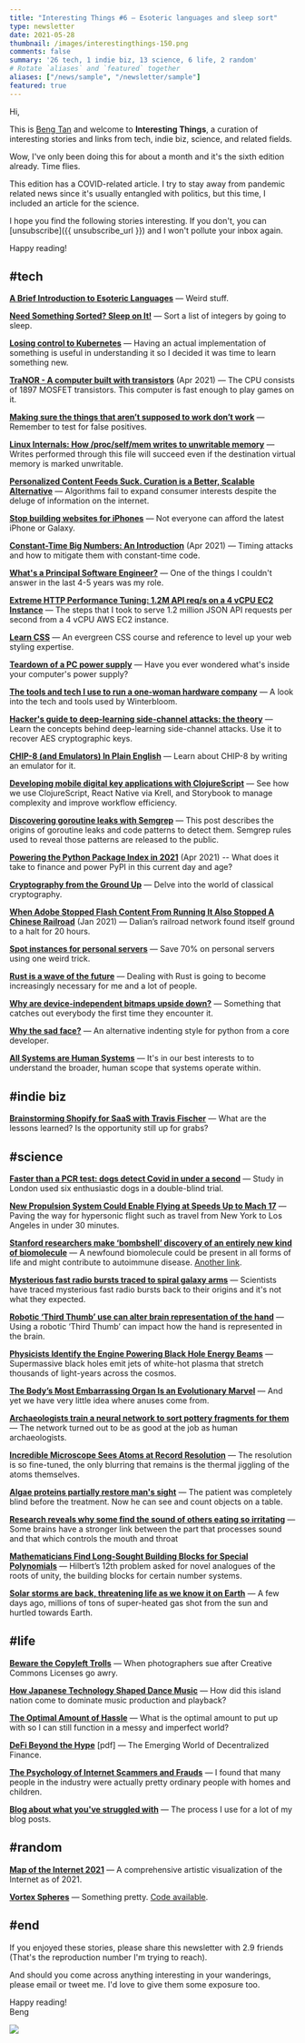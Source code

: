 ```yaml
---
title: "Interesting Things #6 — Esoteric languages and sleep sort"
type: newsletter
date: 2021-05-28
thumbnail: /images/interestingthings-150.png
comments: false
summary: '26 tech, 1 indie biz, 13 science, 6 life, 2 random'
# Rotate `aliases` and `featured` together
aliases: ["/news/sample", "/newsletter/sample"]
featured: true
---
```


Hi,

This is [Beng Tan](https://bengtan.com/about/) and welcome to **Interesting Things**, a curation of interesting stories and links from tech, indie biz, science, and related fields.

Wow, I've only been doing this for about a month and it's the sixth edition already. Time flies.

This edition has a COVID-related article. I try to stay away from pandemic related news since it's usually entangled with politics, but this time, I included an article for the science.

I hope you find the following stories interesting. If you don't, you can [unsubscribe]({{ unsubscribe_url }}) and I won't pollute your inbox again.

Happy reading!


## #tech

**[A Brief Introduction to Esoteric Languages](https://www.hillelwayne.com/talks/esolangs/)** — Weird stuff.
<!-- hillelogram #coding #programming -->

**[Need Something Sorted? Sleep on It!](https://kevlinhenney.medium.com/need-something-sorted-sleep-on-it-11fdf8453914)** — Sort a list of integers by going to sleep.
<!-- @KevlinHenney #programming #coding -->

**[Losing control to Kubernetes](https://www.earth.li/~noodles/blog/2021/05/losing-control-to-k8s.html)** — Having an actual implementation of something is useful in understanding it so I decided it was time to learn something new.
<!-- @revdenoodles #kubernetes #k8s -->

**[TraNOR - A computer built with transistors](http://www.mynor.org/tranor)** (Apr 2021) — The CPU consists of 1897 MOSFET transistors. This computer is fast enough to play games on it.
<!-- #hardware -->

**[Making sure the things that aren’t supposed to work don’t work](https://blog.goldfiglabs.com/2021/05/20/making-sure-the.html)** — Remember to test for false positives.
<!-- @goldfiglabs #coding #programming -->

**[Linux Internals: How /proc/self/mem writes to unwritable memory](https://offlinemark.com/2021/05/12/an-obscure-quirk-of-proc/)** — Writes performed through this file will succeed even if the destination virtual memory is marked unwritable.
<!-- @offlinemark #linux #kernel -->

**[Personalized Content Feeds Suck. Curation is a Better, Scalable Alternative](https://tolusnotes.com/personalized-content-feeds-suck-curation-is-a-better-scalable-alternative/)** —  Algorithms fail to expand consumer interests despite the deluge of information on the internet. 
<!-- @tolusnotes -->

**[Stop building websites for iPhones](https://blog.rentpathcode.com/analyzing-performance-e7aed196df64)** — Not everyone can afford the latest iPhone or Galaxy.
<!-- @databyte #js #react #javascript -->

**[Constant-Time Big Numbers: An Introduction](https://cronokirby.com/posts/2021/04/constant-time-big-numbers-introduction/)** (Apr 2021) — Timing attacks and how to mitigate them with constant-time code.
<!-- @cronokirby #security -->

**[What's a Principal Software Engineer?](https://www.galiglobal.com/blog/2021/20210313-The-principal-role.html)** — One of the things I couldn't answer in the last 4-5 years was my role.
<!-- @antonmry @swyx -->

**[Extreme HTTP Performance Tuning: 1.2M API req/s on a 4 vCPU EC2 Instance](https://talawah.io/blog/extreme-http-performance-tuning-one-point-two-million/)** — The steps that I took to serve 1.2 million JSON API requests per second from a 4 vCPU AWS EC2 instance.
<!-- @talawahtech -->

**[Learn CSS](https://web.dev/learn/css/)** — An evergreen CSS course and reference to level up your web styling expertise.

**[Teardown of a PC power supply](http://www.righto.com/2021/05/teardown-of-pc-power-supply.html)** — Have you ever wondered what's inside your computer's power supply?
<!-- @kenshirriff -->

**[The tools and tech I use to run a one-woman hardware company](https://blog.thea.codes/winterblooms-tech-stack/)** — A look into the tech and tools used by Winterbloom.
<!-- @theavalkyrie -->

**[Hacker's guide to deep-learning side-channel attacks: the theory](https://elie.net/blog/security/hacker-guide-to-deep-learning-side-channel-attacks-the-theory/)** — Learn the concepts behind deep-learning side-channel attacks. Use it to recover AES cryptographic keys.
<!-- @elie #security -->

**[CHIP-8 (and Emulators) In Plain English](https://cgmathprog.home.blog/2021/05/20/chip-8-and-emulator-overview/)** — Learn about CHIP-8 by writing an emulator for it.

**[Developing mobile digital key applications with ClojureScript](https://vouch.io/developing-mobile-digital-key-applications-with-clojurescript/)** — See how we use ClojureScript, React Native via Krell, and Storybook to manage complexity and improve workflow efficiency.
<!-- #clojure #clojurescript #reactnative -->

**[Discovering goroutine leaks with Semgrep](https://www.trailofbits.com/post/discovering-goroutine-leaks-with-semgrep)** — This post describes the origins of goroutine leaks and code patterns to detect them. Semgrep rules used to reveal those patterns are released to the public.
<!-- @trailofbits -->

**[Powering the Python Package Index in 2021](https://dustingram.com/articles/2021/04/14/powering-the-python-package-index-in-2021/)** (Apr 2021) -- What does it take to finance and power PyPI in this current day and age?
<!-- @di_codes #python -->

**[Cryptography from the Ground Up](https://cmdli.github.io/crypto/)** — Delve into the world of classical cryptography. 

**[When Adobe Stopped Flash Content From Running It Also Stopped A Chinese Railroad](https://jalopnik.com/when-adobe-stopped-flash-content-from-running-it-also-s-1846109630)** (Jan 2021) — Dalian’s railroad network found itself ground to a halt for 20 hours.

**[Spot instances for personal servers](https://pitr.ca/2021-05-23-personal-spot)** — Save 70% on personal servers using one weird trick.
<!-- @pitrapen #aws -->

**[Rust is a wave of the future](https://utcc.utoronto.ca/~cks/space/blog/programming/RustInOurFuture)** — Dealing with Rust is going to become increasingly necessary for me and a lot of people.
<!-- @thatcks #rust #programming #coding -->

**[Why are device-independent bitmaps upside down?](https://devblogs.microsoft.com/oldnewthing/20210525-00/?p=105250)** — Something that catches out everybody the first time they encounter it.
<!-- @ChenCravat -->

**[Why the sad face?](https://lukasz.langa.pl/1d1a43c4-9c8a-4c5f-a366-7f22ce6a49fc/)** — An alternative indenting style for python from a core developer.
<!-- @llanga #python -->

**[All Systems are Human Systems](https://monadical.com/posts/human-systems.html)** — It's in our best interests to to understand the broader, human scope that systems operate within.


## #indie biz

**[Brainstorming Shopify for SaaS with Travis Fischer](https://opportunities.so/shopify-for-saas-and-opportunities-in-the-creator-economy-with/)** — What are the lessons learned? Is the opportunity still up for grabs?
<!-- @jakobgreenfeld @transitive_bs -->


## #science

**[Faster than a PCR test: dogs detect Covid in under a second](https://www.theguardian.com/world/2021/may/24/faster-than-pcr-test-dogs-detect-covid-coronavirus-london-bmj)** — Study in London used six enthusiastic dogs in a double-blind trial.

**[New Propulsion System Could Enable Flying at Speeds Up to Mach 17](https://scitechdaily.com/new-propulsion-system-could-enable-flying-at-speeds-up-to-mach-17/)** — Paving the way for hypersonic flight such as travel from New York to Los Angeles in under 30 minutes.

**[Stanford researchers make ‘bombshell’ discovery of an entirely new kind of biomolecule](https://news.stanford.edu/2021/05/17/stanford-study-reveals-new-biomolecule/)** — A newfound biomolecule could be present in all forms of life and might contribute to autoimmune disease. [Another link](https://scitechdaily.com/a-molecule-that-shouldnt-exist-the-biggest-scientific-shock-of-my-life/).

**[Mysterious fast radio bursts traced to spiral galaxy arms](https://edition.cnn.com/2021/05/20/world/fast-radio-bursts-origin-galaxies-scn/index.html)** — Scientists have traced mysterious fast radio bursts back to their origins and it's not what they expected.

**[Robotic ‘Third Thumb’ use can alter brain representation of the hand](https://www.ucl.ac.uk/news/2021/may/robotic-third-thumb-use-can-alter-brain-representation-hand)** — Using a robotic ‘Third Thumb’ can impact how the hand is represented in the brain.
<!-- @DaniClode -->

**[Physicists Identify the Engine Powering Black Hole Energy Beams](https://www.quantamagazine.org/physicists-identify-the-engine-powering-black-hole-energy-beams-20210520/)** — Supermassive black holes emit jets of white-hot plasma that stretch thousands of light-years across the cosmos.

**[The Body’s Most Embarrassing Organ Is an Evolutionary Marvel](https://www.theatlantic.com/science/archive/2021/05/evolution-butts/618915/)** — And yet we have very little idea where anuses come from.

**[Archaeologists train a neural network to sort pottery fragments for them](https://arstechnica.com/science/2021/05/archaeologists-train-a-neural-network-to-sort-pottery-fragments-for-them/)** — The network turned out to be as good at the job as human archaeologists.

**[Incredible Microscope Sees Atoms at Record Resolution](https://scitechdaily.com/incredible-microscope-sees-atoms-at-record-resolution/)** — The resolution is so fine-tuned, the only blurring that remains is the thermal jiggling of the atoms themselves.

**[Algae proteins partially restore man's sight](https://www.bbc.com/news/health-57226572)** — The patient was completely blind before the treatment. Now he can see and count objects on a table.
<!-- @JamesTGallagher -->

**[Research reveals why some find the sound of others eating so irritating](https://www.theguardian.com/science/2021/may/24/research-reveals-why-some-find-the-sound-of-others-eating-so-irritating)** — Some brains have a stronger link between the part that processes sound and that which controls the mouth and throat

**[Mathematicians Find Long-Sought Building Blocks for Special Polynomials](https://www.quantamagazine.org/mathematicians-find-polynomial-building-blocks-hilbert-sought-20210525/)** — Hilbert’s 12th problem asked for novel analogues of the roots of unity, the building blocks for certain number systems.

**[Solar storms are back, threatening life as we know it on Earth](https://phys.org/news/2021-05-solar-storms-threatening-life-earth.html)** — A few days ago, millions of tons of super-heated gas shot from the sun and hurtled towards Earth.


## #life

**[Beware the Copyleft Trolls](https://onezero.medium.com/beware-the-copyleft-trolls-a8b85c66b7eb)** — When photographers sue after Creative Commons Licenses go awry.
<!-- @MediaLawProf -->

**[How Japanese Technology Shaped Dance Music](https://www.attackmagazine.com/features/long-read/how-japanese-technology-shaped-dance-music/)** — How did this island nation come to dominate music production and playback?

**[The Optimal Amount of Hassle](https://www.collaborativefund.com/blog/the-optimal-amount-of-hassle/)** — What is the optimal amount to put up with so I can still function in a messy and imperfect world?
<!-- @morganhousel #productivity -->

**[DeFi Beyond the Hype](https://wifpr.wharton.upenn.edu/wp-content/uploads/2021/05/DeFi-Beyond-the-Hype.pdf)** [pdf] — The Emerging World of Decentralized Finance.
<!-- @dgogel #blockchain #cryptocurrency #defi -->

**[The Psychology of Internet Scammers and Frauds](https://deceptive.medium.com/observations-on-internet-scammers-and-frauds-20fe272dbee)** — I found that many people in the industry were actually pretty ordinary people with homes and children. 
<!-- @al3x9a #security #scam #fraud -->

**[Blog about what you've struggled with](https://jvns.ca/blog/2021/05/24/blog-about-what-you-ve-struggled-with/)** — The process I use for a lot of my blog posts.
<!-- @b0rk -->

## #random

**[Map of the Internet 2021](https://www.halcyonmaps.com/map-of-the-internet-2021)** — A comprehensive artistic visualization of the Internet as of 2021. 
<!-- @MartinVargic -->

**[Vortex Spheres](https://david.li/vortexspheres/)** — Something pretty. [Code available](https://github.com/dli/vortexspheres).
<!-- @daviddotli #javascript #js -->


## #end

If you enjoyed these stories, please share this newsletter with 2.9 friends (That's the reproduction number I'm trying to reach).

And should you come across anything interesting in your wanderings, please email or tweet me. I'd love to give them some exposure too.

Happy reading!  
Beng

![](https://bengtan.com/images/portrait-40.png)
